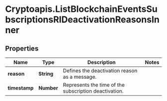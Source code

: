 # Cryptoapis.ListBlockchainEventsSubscriptionsRIDeactivationReasonsInner

## Properties

Name | Type | Description | Notes
------------ | ------------- | ------------- | -------------
**reason** | **String** | Defines the deactivation reason as a message. | 
**timestamp** | **Number** | Represents the time of the subscription deactivation. | 


